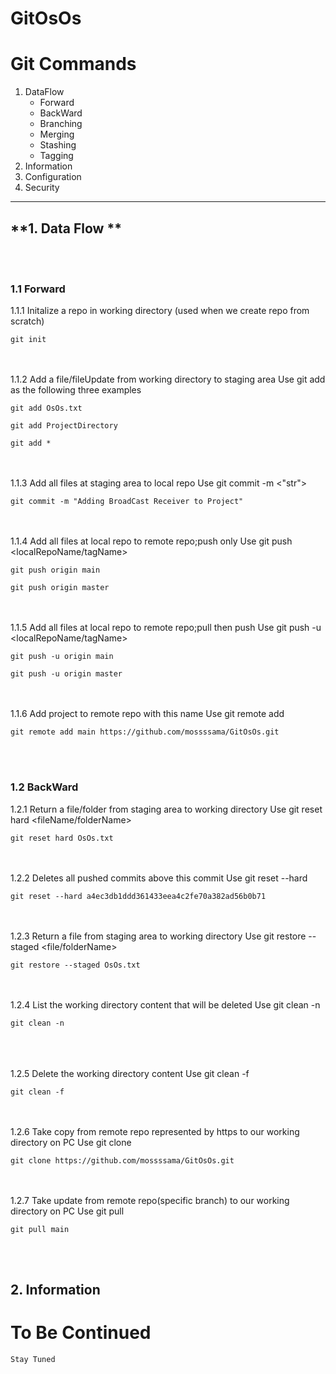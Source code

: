 GitOsOs <a name="TOP"></a>
===================
# **Git Commands**
1. DataFlow
    - Forward
    - BackWard  
    - Branching
    - Merging
    - Stashing
    - Tagging
2. Information
3. Configuration
4. Security

- - - - 
## **1. Data Flow **
<br/><br/>
### 1.1 Forward 
1.1.1 Initalize a repo in working directory (used when we create repo from scratch)
    
    git init

<br/><br/>
1.1.2 Add a file/fileUpdate from working directory to staging area
Use git add <fileName> as the following three examples

    git add OsOs.txt
    
    git add ProjectDirectory
    
    git add *
    
<br/><br/>
1.1.3 Add all files at staging area to local repo
Use git commit -m <"str"> 

    git commit -m "Adding BroadCast Receiver to Project"
    
<br/><br/>
1.1.4 Add all files at local repo to remote repo;push only
Use git push <remoteRepoName> <localRepoName/tagName>   
    
    git push origin main
    
    git push origin master
    
<br/><br/>
1.1.5 Add all files at local repo to remote repo;pull then push
Use git push -u <remoteRepoName> <localRepoName/tagName>
    
    git push -u origin main
    
    git push -u origin master
    
<br/><br/>
1.1.6 Add project to remote repo with this name 
Use git remote add <remoteRepoName> <https> 
    
    git remote add main https://github.com/mossssama/GitOsOs.git
    
<br/><br/>

### 1.2 BackWard
1.2.1 Return a file/folder from staging area to working directory
Use git reset hard <fileName/folderName>

    git reset hard OsOs.txt
   
<br/><br/>
1.2.2 Deletes all pushed commits above this commit 
Use git reset --hard <hashCodeOfCommitYouWantItToBeLastCommit>

    git reset --hard a4ec3db1ddd361433eea4c2fe70a382ad56b0b71

<br/><br/>
1.2.3 Return a file from staging area to working directory
Use git restore --staged <file/folderName>

    git restore --staged OsOs.txt

<br/><br/>
1.2.4 List the working directory content that will be deleted
Use git clean -n

    git clean -n
    
<br/><br/>    
1.2.5 Delete the working directory content
Use git clean -f

    git clean -f
    
<br/><br/> 
1.2.6 Take copy from remote repo represented by https to our working directory on PC
Use git clone <https>

    git clone https://github.com/mossssama/GitOsOs.git

<br><br/>
1.2.7 Take update from remote repo(specific branch) to our working directory on PC
Use git pull <branchName>

    git pull main

<br><br/>

## 2. Information 
    
# To Be Continued #

    Stay Tuned

